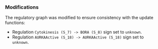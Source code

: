 ### Modifications

The regulatory graph was modified to ensure consistency with the update functions:

 - Regulation `Cytokinesis (S_7) -> BORA (S_8)` sign set to `unknown`.
 - Regulation `AURKAActive (S_18) -> AURKAActive (S_18)` sign set to `unknown`.
